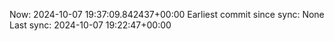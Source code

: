 Now: 2024-10-07 19:37:09.842437+00:00 Earliest commit since sync: None Last sync: 2024-10-07 19:22:47+00:00
